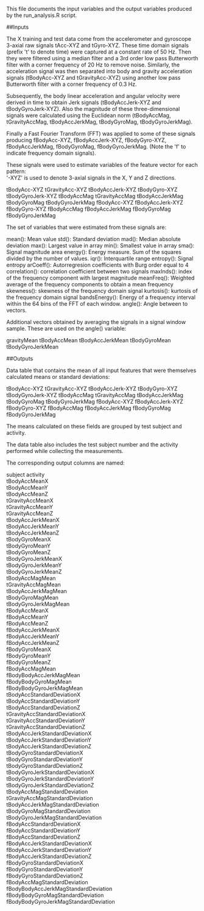 
This file documents the input variables and the output variables produced by the run_analysis.R script.


##Inputs

The X training and test data come from the accelerometer and gyroscope 3-axial raw signals tAcc-XYZ and tGyro-XYZ. These time domain signals (prefix 't' to denote time) were captured at a constant rate of 50 Hz. Then they were filtered using a median filter and a 3rd order low pass Butterworth filter with a corner frequency of 20 Hz to remove noise. Similarly, the acceleration signal was then separated into body and gravity acceleration signals (tBodyAcc-XYZ and tGravityAcc-XYZ) using another low pass Butterworth filter with a corner frequency of 0.3 Hz. 

Subsequently, the body linear acceleration and angular velocity were derived in time to obtain Jerk signals (tBodyAccJerk-XYZ and tBodyGyroJerk-XYZ). Also the magnitude of these three-dimensional signals were calculated using the Euclidean norm (tBodyAccMag, tGravityAccMag, tBodyAccJerkMag, tBodyGyroMag, tBodyGyroJerkMag). 

Finally a Fast Fourier Transform (FFT) was applied to some of these signals producing fBodyAcc-XYZ, fBodyAccJerk-XYZ, fBodyGyro-XYZ, fBodyAccJerkMag, fBodyGyroMag, fBodyGyroJerkMag. (Note the 'f' to indicate frequency domain signals). 

These signals were used to estimate variables of the feature vector for each pattern:  
'-XYZ' is used to denote 3-axial signals in the X, Y and Z directions.

tBodyAcc-XYZ
tGravityAcc-XYZ
tBodyAccJerk-XYZ
tBodyGyro-XYZ
tBodyGyroJerk-XYZ
tBodyAccMag
tGravityAccMag
tBodyAccJerkMag
tBodyGyroMag
tBodyGyroJerkMag
fBodyAcc-XYZ
fBodyAccJerk-XYZ
fBodyGyro-XYZ
fBodyAccMag
fBodyAccJerkMag
fBodyGyroMag
fBodyGyroJerkMag

The set of variables that were estimated from these signals are: 

mean(): Mean value
std(): Standard deviation
mad(): Median absolute deviation 
max(): Largest value in array
min(): Smallest value in array
sma(): Signal magnitude area
energy(): Energy measure. Sum of the squares divided by the number of values. 
iqr(): Interquartile range 
entropy(): Signal entropy
arCoeff(): Autorregresion coefficients with Burg order equal to 4
correlation(): correlation coefficient between two signals
maxInds(): index of the frequency component with largest magnitude
meanFreq(): Weighted average of the frequency components to obtain a mean frequency
skewness(): skewness of the frequency domain signal 
kurtosis(): kurtosis of the frequency domain signal 
bandsEnergy(): Energy of a frequency interval within the 64 bins of the FFT of each window.
angle(): Angle between to vectors.

Additional vectors obtained by averaging the signals in a signal window sample. These are used on the angle() variable:

gravityMean
tBodyAccMean
tBodyAccJerkMean
tBodyGyroMean
tBodyGyroJerkMean

##Outputs

Data table that contains the mean of all input features that were themselves calculated means or standard deviations:

tBodyAcc-XYZ
tGravityAcc-XYZ
tBodyAccJerk-XYZ
tBodyGyro-XYZ
tBodyGyroJerk-XYZ
tBodyAccMag
tGravityAccMag
tBodyAccJerkMag
tBodyGyroMag
tBodyGyroJerkMag
fBodyAcc-XYZ
fBodyAccJerk-XYZ
fBodyGyro-XYZ
fBodyAccMag
fBodyAccJerkMag
fBodyGyroMag
fBodyGyroJerkMag

The means calculated on these fields are grouped by test subject and activity.

The data table also includes the test subject number and the activity performed while collecting the measurements.



The corresponding output columns are named:

subject
activity                              
tBodyAccMeanX                        
tBodyAccMeanY                         
tBodyAccMeanZ                         
tGravityAccMeanX                     
tGravityAccMeanY                      
tGravityAccMeanZ                      
tBodyAccJerkMeanX                    
tBodyAccJerkMeanY                     
tBodyAccJerkMeanZ                     
tBodyGyroMeanX                       
tBodyGyroMeanY                        
tBodyGyroMeanZ                        
tBodyGyroJerkMeanX                   
tBodyGyroJerkMeanY                    
tBodyGyroJerkMeanZ                    
tBodyAccMagMean                      
tGravityAccMagMean                    
tBodyAccJerkMagMean                   
tBodyGyroMagMean                     
tBodyGyroJerkMagMean                  
fBodyAccMeanX                         
fBodyAccMeanY                        
fBodyAccMeanZ                         
fBodyAccJerkMeanX                     
fBodyAccJerkMeanY                    
fBodyAccJerkMeanZ                     
fBodyGyroMeanX                        
fBodyGyroMeanY                       
fBodyGyroMeanZ                        
fBodyAccMagMean                       
fBodyBodyAccJerkMagMean              
fBodyBodyGyroMagMean                  
fBodyBodyGyroJerkMagMean              
tBodyAccStandardDeviationX           
tBodyAccStandardDeviationY            
tBodyAccStandardDeviationZ            
tGravityAccStandardDeviationX        
tGravityAccStandardDeviationY         
tGravityAccStandardDeviationZ         
tBodyAccJerkStandardDeviationX       
tBodyAccJerkStandardDeviationY        
tBodyAccJerkStandardDeviationZ        
tBodyGyroStandardDeviationX          
tBodyGyroStandardDeviationY           
tBodyGyroStandardDeviationZ           
tBodyGyroJerkStandardDeviationX      
tBodyGyroJerkStandardDeviationY       
tBodyGyroJerkStandardDeviationZ       
tBodyAccMagStandardDeviation         
tGravityAccMagStandardDeviation       
tBodyAccJerkMagStandardDeviation      
tBodyGyroMagStandardDeviation        
tBodyGyroJerkMagStandardDeviation     
fBodyAccStandardDeviationX            
fBodyAccStandardDeviationY           
fBodyAccStandardDeviationZ            
fBodyAccJerkStandardDeviationX        
fBodyAccJerkStandardDeviationY       
fBodyAccJerkStandardDeviationZ        
fBodyGyroStandardDeviationX           
fBodyGyroStandardDeviationY          
fBodyGyroStandardDeviationZ           
fBodyAccMagStandardDeviation          
fBodyBodyAccJerkMagStandardDeviation 
fBodyBodyGyroMagStandardDeviation     
fBodyBodyGyroJerkMagStandardDeviation


